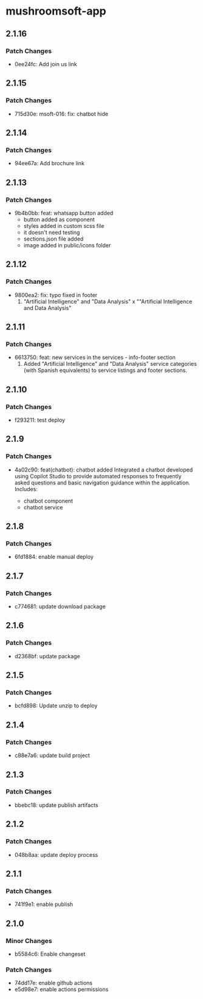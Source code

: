 # mushroomsoft-app

## 2.1.16

### Patch Changes

- 0ee24fc: Add join us link

## 2.1.15

### Patch Changes

- 715d30e: msoft-016: fix: chatbot hide

## 2.1.14

### Patch Changes

- 94ee67a: Add brochure link

## 2.1.13

### Patch Changes

- 9b4b0bb: feat: whatsapp button added
  - button added as component
  - styles added in custom scss file
  - it doesn't need testing
  - sections.json file added
  - image added in public/icons folder

## 2.1.12

### Patch Changes

- 9800ea2: fix: typo fixed in footer
  1. "Artificial Intelligence" and "Data Analysis" x ""Artificial Intelligence and Data Analysis"

## 2.1.11

### Patch Changes

- 6613750: feat: new services in the services - info-footer section
  1. Added "Artificial Intelligence" and "Data Analysis" service categories (with Spanish equivalents) to service listings and footer sections.

## 2.1.10

### Patch Changes

- f293211: test deploy

## 2.1.9

### Patch Changes

- 4a02c90: feat(chatbot): chatbot added
  Integrated a chatbot developed using Copilot Studio to provide automated responses to frequently asked questions and basic navigation guidance within the application.
  Includes:

  - chatbot component
  - chatbot service

## 2.1.8

### Patch Changes

- 6fd1884: enable manual deploy

## 2.1.7

### Patch Changes

- c774681: update download package

## 2.1.6

### Patch Changes

- d2368bf: update package

## 2.1.5

### Patch Changes

- bcfd898: Update unzip to deploy

## 2.1.4

### Patch Changes

- c88e7a6: update build project

## 2.1.3

### Patch Changes

- bbebc18: update publish artifacts

## 2.1.2

### Patch Changes

- 048b8aa: update deploy process

## 2.1.1

### Patch Changes

- 741f9e1: enable publish

## 2.1.0

### Minor Changes

- b5584c6: Enable changeset

### Patch Changes

- 74dd17e: enable github actions
- e5d98e7: enable actions permissions
